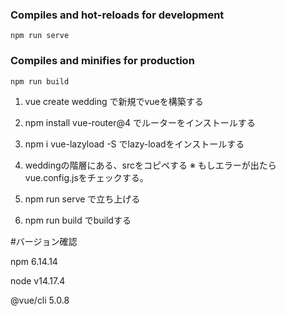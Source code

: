 

### Compiles and hot-reloads for development
```
npm run serve
```

### Compiles and minifies for production
```
npm run build
```


<!-- システムが壊れた時のためのメモ -->


1. vue create wedding で新規でvueを構築する

2. npm install vue-router@4 でルーターをインストールする

3. npm i vue-lazyload -S でlazy-loadをインストールする

4. weddingの階層にある、srcをコピペする
※ もしエラーが出たらvue.config.jsをチェックする。

6. npm run serve で立ち上げる

7. npm run build でbuildする

#バージョン確認

npm 6.14.14

node v14.17.4

@vue/cli 5.0.8



